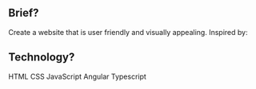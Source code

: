 Brief?
-------------
Create a website that is user friendly and visually appealing.
Inspired by:



Technology?
-----------------------
HTML CSS JavaScript Angular Typescript



